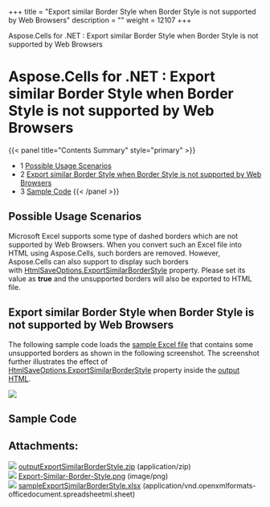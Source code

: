 +++
title = "Export similar Border Style when Border Style is not supported by Web Browsers" 
description = "" 
weight = 12107 
+++

Aspose.Cells for .NET : Export similar Border Style when Border Style is not supported by Web Browsers  

# Aspose.Cells for .NET : Export similar Border Style when Border Style is not supported by Web Browsers


{{< panel title="Contents Summary" style="primary" >}}
*   1 [Possible Usage Scenarios](#ExportsimilarBorderStylewhenBorderStyleisnotsupportedbyWebBrowsers-PossibleUsageScenarios)
*   2 [Export similar Border Style when Border Style is not supported by Web Browsers](#ExportsimilarBorderStylewhenBorderStyleisnotsupportedbyWebBrowsers-ExportsimilarBorderStylewhenBorderStyleisnotsupportedbyWebBrowsers)
*   3 [Sample Code](#ExportsimilarBorderStylewhenBorderStyleisnotsupportedbyWebBrowsers-SampleCode)
{{< /panel >}}
 

## Possible Usage Scenarios

Microsoft Excel supports some type of dashed borders which are not supported by Web Browsers. When you convert such an Excel file into HTML using Aspose.Cells, such borders are removed. However, Aspose.Cells can also support to display such borders with [HtmlSaveOptions.ExportSimilarBorderStyle](https://apireference.aspose.com/net/cells/aspose.cells/htmlsaveoptions/properties/exportsimilarborderstyle) property. Please set its value as **true** and the unsupported borders will also be exported to HTML file.

## Export similar Border Style when Border Style is not supported by Web Browsers

The following sample code loads the [sample Excel file](https://docs2.aspose.com/cells/net/attachments/64454826/64716806.xlsx) that contains some unsupported borders as shown in the following screenshot. The screenshot further illustrates the effect of [HtmlSaveOptions.ExportSimilarBorderStyle](https://apireference.aspose.com/net/cells/aspose.cells/htmlsaveoptions/properties/exportsimilarborderstyle) property inside the [output HTML](https://docs2.aspose.com/cells/net/attachments/64454826/64716804.zip).

![](https://docs2.aspose.com/cells/net/attachments/64454826/64716805.png)

## Sample Code

## Attachments:

![](https://docs2.aspose.com/cells/net/images/icons/bullet_blue.gif) [outputExportSimilarBorderStyle.zip](https://docs2.aspose.com/cells/net/attachments/64454826/64716804.zip) (application/zip)  
![](https://docs2.aspose.com/cells/net/images/icons/bullet_blue.gif) [Export-Similar-Border-Style.png](https://docs2.aspose.com/cells/net/attachments/64454826/64716805.png) (image/png)  
![](https://docs2.aspose.com/cells/net/images/icons/bullet_blue.gif) [sampleExportSimilarBorderStyle.xlsx](https://docs2.aspose.com/cells/net/attachments/64454826/64716806.xlsx) (application/vnd.openxmlformats-officedocument.spreadsheetml.sheet)  

